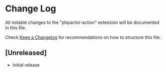 # Change Log

All notable changes to the "phpactor-action" extension will be documented in this file.

Check [Keep a Changelog](http://keepachangelog.com/) for recommendations on how to structure this file.

## [Unreleased]

- Initial release